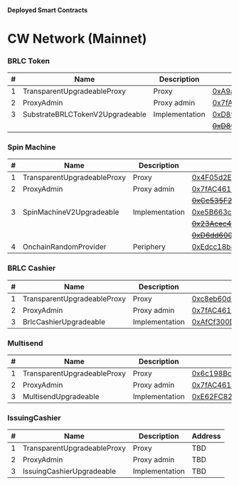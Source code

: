 #### Deployed Smart Contracts

# CW Network (Mainnet)

### BRLC Token
| # | Name | Description | Address |
| --- | --- | --- | --- |
| 1 | TransparentUpgradeableProxy | Proxy | [0xA9a55a81a4C085EC0C31585Aed4cFB09D78dfD53](https://explorer.mainnet.cloudwalk.io/address/0xA9a55a81a4C085EC0C31585Aed4cFB09D78dfD53) |
| 2 | ProxyAdmin | Proxy admin | [0x7fAC46180531870C61633272Cec780C1676a7099](https://explorer.mainnet.cloudwalk.io/address/0x7fAC46180531870C61633272Cec780C1676a7099) |
| 3 | SubstrateBRLCTokenV2Upgradeable | Implementation | [0xD898E193A8A2138b4BE66e5Bd8772BB352C8FD23](https://explorer.mainnet.cloudwalk.io/address/0xD898E193A8A2138b4BE66e5Bd8772BB352C8FD23) |
|||| <strike>[0xD89Ef80CB826D16252eD63416776A62cadddE86F](https://explorer.mainnet.cloudwalk.io/address/0xD89Ef80CB826D16252eD63416776A62cadddE86F)</strike> |


### Spin Machine
| # | Name | Description | Address |
| --- | --- | --- | --- |
| 1 | TransparentUpgradeableProxy | Proxy | [0x4F05d2E56B868361D2C8Bbd51B662C78296018A8](https://explorer.mainnet.cloudwalk.io/address/0x4F05d2E56B868361D2C8Bbd51B662C78296018A8) |
| 2 | ProxyAdmin | Proxy admin | [0x7fAC46180531870C61633272Cec780C1676a7099](https://explorer.mainnet.cloudwalk.io/address/0x7fAC46180531870C61633272Cec780C1676a7099) |
|||| <strike>[0xCc535F251D807B80a0b83c63E6afEaD27eD37854](https://explorer.mainnet.cloudwalk.io/address/0xCc535F251D807B80a0b83c63E6afEaD27eD37854)</strike> |
| 3 | SpinMachineV2Upgradeable | Implementation | [0xe5B663c342b7Ed47E306959Ea83D478DeB8e06da](https://explorer.mainnet.cloudwalk.io/address/0xe5B663c342b7Ed47E306959Ea83D478DeB8e06da) |
|||| <strike>[0x23Acec41625A69e477a1B7dad5a0dc85E30A20DD](https://explorer.mainnet.cloudwalk.io/address/0x23Acec41625A69e477a1B7dad5a0dc85E30A20DD)</strike> |
|||| <strike>[0xD6dd600864EacEa397Edd8A36e285EA89bb2Ee89](https://explorer.mainnet.cloudwalk.io/address/0xD6dd600864EacEa397Edd8A36e285EA89bb2Ee89)</strike> |
| 4 | OnchainRandomProvider | Periphery | [0xEdcc18b856cA3f90fcb4Dea92C9E1ee108816977](https://explorer.mainnet.cloudwalk.io/address/0xEdcc18b856cA3f90fcb4Dea92C9E1ee108816977) |

### BRLC Cashier
| # | Name | Description | Address |
| --- | --- | --- | --- |
| 1 | TransparentUpgradeableProxy | Proxy | [0xc8eb60d121EF768C94438a7F0a38AADfC401f301](https://explorer.mainnet.cloudwalk.io/address/0xc8eb60d121EF768C94438a7F0a38AADfC401f301) |
| 2 | ProxyAdmin | Proxy admin | [0x7fAC46180531870C61633272Cec780C1676a7099](https://explorer.mainnet.cloudwalk.io/address/0x7fAC46180531870C61633272Cec780C1676a7099) |
| 3 | BrlcCashierUpgradeable | Implementation | [0xAfCf300D7a9a5Fc4022250fEA6f039DceCd042b1](https://explorer.mainnet.cloudwalk.io/address/0xAfCf300D7a9a5Fc4022250fEA6f039DceCd042b1) |


### Multisend
| # | Name | Description | Address |
| --- | --- | --- | --- |
| 1 | TransparentUpgradeableProxy | Proxy | [0x6c198Bc95A5DF3A051e86678fffBC3973477f918](https://explorer.mainnet.cloudwalk.io/address/0x6c198Bc95A5DF3A051e86678fffBC3973477f918) |
| 2 | ProxyAdmin | Proxy admin | [0x7fAC46180531870C61633272Cec780C1676a7099](https://explorer.mainnet.cloudwalk.io/address/0x7fAC46180531870C61633272Cec780C1676a7099) |
| 3 | MultisendUpgradeable | Implementation | [0xE62FC82482Bd5bEC0BfE1a1f37b3Bc21d0dac00b](https://explorer.mainnet.cloudwalk.io/address/0xE62FC82482Bd5bEC0BfE1a1f37b3Bc21d0dac00b) |

### IssuingCashier
| # | Name | Description | Address |
| --- | --- | --- | --- |
| 1 | TransparentUpgradeableProxy | Proxy | TBD |
| 2 | ProxyAdmin | Proxy admin | TBD | 
| 3 | IssuingCashierUpgradeable | Implementation | TBD |
